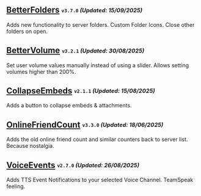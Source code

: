 ## [BetterFolders](https://betterdiscord.app/plugin/BetterFolders) <sub><sup>`v3.7.0` _(Updated: 15/09/2025)_</sup></sub>

Adds new functionality to server folders. Custom Folder Icons. Close other folders on open.

## [BetterVolume](https://betterdiscord.app/plugin/BetterVolume) <sub><sup>`v3.2.1` _(Updated: 30/08/2025)_</sup></sub>

Set user volume values manually instead of using a slider. Allows setting volumes higher than 200%.

## [CollapseEmbeds](https://betterdiscord.app/plugin/CollapseEmbeds) <sub><sup>`v2.1.1` _(Updated: 15/08/2025)_</sup></sub>

Adds a button to collapse embeds & attachments.

## [OnlineFriendCount](https://betterdiscord.app/plugin/OnlineFriendCount) <sub><sup>`v3.3.0` _(Updated: 18/06/2025)_</sup></sub>

Adds the old online friend count and similar counters back to server list. Because nostalgia.

## [VoiceEvents](https://betterdiscord.app/plugin/VoiceEvents) <sub><sup>`v2.7.0` _(Updated: 26/08/2025)_</sup></sub>

Adds TTS Event Notifications to your selected Voice Channel. TeamSpeak feeling.
